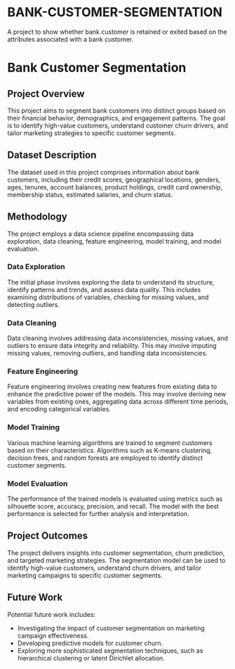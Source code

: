 # BANK-CUSTOMER-SEGMENTATION
A project to show whether bank  customer is retained or exited based on the attributes associated with a bank customer.
# Bank Customer Segmentation

## Project Overview

This project aims to segment bank customers into distinct groups based on their financial behavior, demographics, and engagement patterns. The goal is to identify high-value customers, understand customer churn drivers, and tailor marketing strategies to specific customer segments.

## Dataset Description

The dataset used in this project comprises information about bank customers, including their credit scores, geographical locations, genders, ages, tenures, account balances, product holdings, credit card ownership, membership status, estimated salaries, and churn status.

## Methodology

The project employs a data science pipeline encompassing data exploration, data cleaning, feature engineering, model training, and model evaluation.

### Data Exploration

The initial phase involves exploring the data to understand its structure, identify patterns and trends, and assess data quality. This includes examining distributions of variables, checking for missing values, and detecting outliers.

### Data Cleaning

Data cleaning involves addressing data inconsistencies, missing values, and outliers to ensure data integrity and reliability. This may involve imputing missing values, removing outliers, and handling data inconsistencies.

### Feature Engineering

Feature engineering involves creating new features from existing data to enhance the predictive power of the models. This may involve deriving new variables from existing ones, aggregating data across different time periods, and encoding categorical variables.

### Model Training

Various machine learning algorithms are trained to segment customers based on their characteristics. Algorithms such as K-means clustering, decision trees, and random forests are employed to identify distinct customer segments.

### Model Evaluation

The performance of the trained models is evaluated using metrics such as silhouette score, accuracy, precision, and recall. The model with the best performance is selected for further analysis and interpretation.

## Project Outcomes

The project delivers insights into customer segmentation, churn prediction, and targeted marketing strategies. The segmentation model can be used to identify high-value customers, understand churn drivers, and tailor marketing campaigns to specific customer segments.

## Future Work

Potential future work includes:

* Investigating the impact of customer segmentation on marketing campaign effectiveness.
* Developing predictive models for customer churn.
* Exploring more sophisticated segmentation techniques, such as hierarchical clustering or latent Dirichlet allocation.
